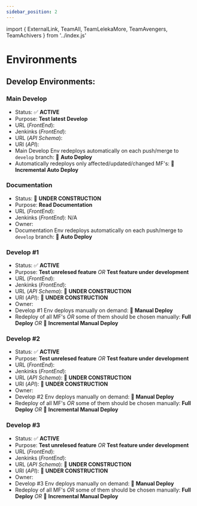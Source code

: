 ```yaml
---
sidebar_position: 2
---
```


import { ExternalLink, TeamAll, TeamLelekaMore, TeamAvengers, TeamAchivers } from '../index.js'

# Environments

## Develop Environments:

### Main Develop

- Status: ✅ **ACTIVE**
- Purpose: **Test latest Develop**
- URL (_FrontEnd_): <ExternalLink url="https://dev-audra.dev.topazdigital.cloud"/>
- Jenkinks (_FrontEnd_): <ExternalLink url="https://jenkins.dev.topazdigital.cloud/view/Audra-Dev/job/Audra-front/"/>
- URL (_API Schema_): <ExternalLink url="https://audra-service.dev.topazdigital.cloud/graphiql"/>
- URI (_API_): <ExternalLink url="https://audra-service.dev.topazdigital.cloud/graphql"/>
- Main Develop Env redeploys automatically on each push/merge to `develop` branch: 🚀 **Auto Deploy**
- Automatically redeploys only affected/updated/changed MF's: 🚀 **Incremental Auto Deploy**

### Documentation

- Status: 🚧 **UNDER CONSTRUCTION**
- Purpose: **Read Documentation**
- URL (_FrontEnd_): <ExternalLink url="https://dev-audra-docs.dev.topazdigital.cloud"/>
- Jenkinks (_FrontEnd_): N/A
- Owner: <TeamAll/>
- Documentation Env redeploys automatically on each push/merge to `develop` branch: 🚀 **Auto Deploy**

### Develop #1

- Status: ✅ **ACTIVE**
- Purpose: **Test unrelesed feature** _OR_ **Test feature under development**
- URL (_FrontEnd_): <ExternalLink url="https://dev-audra-1.dev.topazdigital.cloud"/>
- Jenkinks (_FrontEnd_): <ExternalLink url="https://jenkins.dev.topazdigital.cloud/view/Audra-Dev/job/audra-front-1-3/"/>
- URL (_API Schema_): <ExternalLink url="https://audra-service-1.dev.topazdigital.cloud/graphiql"/> 🚧 **UNDER CONSTRUCTION**
- URI (_API_): <ExternalLink url="https://audra-service-1.dev.topazdigital.cloud/graphql"/> 🚧 **UNDER CONSTRUCTION**
- Owner: <TeamLelekaMore/>
- Develop #1 Env deploys manually on demand: 🛵 **Manual Deploy**
- Redeploy of all MF's _OR_ some of them should be chosen manually: **Full Deploy** _OR_ 🛵 **Incremental Manual Deploy**

### Develop #2

- Status: ✅ **ACTIVE**
- Purpose: **Test unrelesed feature** _OR_ **Test feature under development**
- URL (_FrontEnd_): <ExternalLink url="https://dev-audra-2.dev.topazdigital.cloud"/>
- Jenkinks (_FrontEnd_): <ExternalLink url="https://jenkins.dev.topazdigital.cloud/view/Audra-Dev/job/audra-front-1-3/"/>
- URL (_API Schema_): <ExternalLink url="https://audra-service-2.dev.topazdigital.cloud/graphiql"/> 🚧 **UNDER CONSTRUCTION**
- URI (_API_): <ExternalLink url="https://audra-service-2.dev.topazdigital.cloud/graphql"/> 🚧 **UNDER CONSTRUCTION**
- Owner: <TeamAvengers/>
- Develop #2 Env deploys manually on demand: 🛵 **Manual Deploy**
- Redeploy of all MF's _OR_ some of them should be chosen manually: **Full Deploy** _OR_ 🛵 **Incremental Manual Deploy**

### Develop #3

- Status: ✅ **ACTIVE**
- Purpose: **Test unrelesed feature** _OR_ **Test feature under development**
- URL (_FrontEnd_): <ExternalLink url="https://dev-audra-3.dev.topazdigital.cloud"/>
- Jenkinks (_FrontEnd_): <ExternalLink url="https://jenkins.dev.topazdigital.cloud/view/Audra-Dev/job/audra-front-1-3/"/>
- URL (_API Schema_): <ExternalLink url="https://audra-service-2.dev.topazdigital.cloud/graphiql"/> 🚧 **UNDER CONSTRUCTION**
- URI (_API_): <ExternalLink url="https://audra-service-2.dev.topazdigital.cloud/graphql"/> 🚧 **UNDER CONSTRUCTION**
- Owner: <TeamAchivers/>
- Develop #3 Env deploys manually on demand: 🛵 **Manual Deploy**
- Redeploy of all MF's _OR_ some of them should be chosen manually: **Full Deploy** _OR_ 🛵 **Incremental Manual Deploy**
